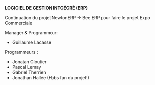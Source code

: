 **LOGICIEL DE GESTION INTGÉGRÉ (ERP)**

Continuation du projet NewtonERP -> Bee ERP pour faire le projet Expo Commerciale

Manager & Programmeur:
  * Guillaume Lacasse

Programmeurs :
  * Jonatan Cloutier
  * Pascal Lemay
  * Gabriel Therrien
  * Jonathan Hallée (Habs fan du projet!)